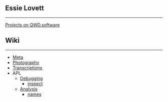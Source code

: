 <section>

# Essie Lovett
---

[Projects on QWD.software](/wiki/#e)
</section>

<section>

# Wiki
---

* [Meta](wiki/meta.html)
* [Photography](wiki/photography.html)
* [Transcriptions](wiki/transcriptions.html)
* APL
    * [Debugging](wiki/APL/debugging.html)
        * [inspect](wiki/APL/debugging/inspect.html)
    * [Analysis](wiki/APL/analysis.html)
        * [names](wiki/APL/analysis/names.html)
</section>

